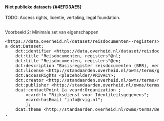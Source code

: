 #### Niet publieke datasets {#4EFD3AE5}
TODO: Access rights, licentie, vertaling, legal foundation.
<br/>
<br/>
<aside class='example'><p id='128E62B0'>Voorbeeld 2: Minimale set van eigenschappen<pre class="text">&lt;https:∕∕data.overheid.nl∕dataset∕reisdocumenten--registers&gt;
a dcat:Dataset;
    dct:identifier &lt;https://data.overheid.nl/dataset/reisdocumenten--registers&gt;;
    dct:title "Reisdocumenten, registers"@nl;
    dct:title "Reisdocumenten, registers"@en;
    dct:description "Basisregister reisdocumenten (BRR), verificatieregister (VR), Register. Deze dataset is niet beschikbaar voor hergebruik. De reden hiervoor is benoemd in art. 10 van de Wet Openbaarheid Bestuur: ‘De eerbiediging van de persoonlijke levenssfeer’"@nl;
    dct:license &lt;http://standaarden.overheid.nl/owms/terms/geslotenlicentie&gt;;
    dct:accessRights &lt;placeholder/PRIVACY&gt;;
    dct:creator &lt;http://standaarden.overheid.nl/owms/terms/rvig&gt;;
    dct:publisher &lt;http://standaarden.overheid.nl/owms/terms/rvig&gt;;
    dcat:contactPoint [a vcard:Organization ;
        vcard:fn "Rijksdienst voor Identiteitsgegevens";
        vcard:hasEmail "info@rvig.nl";
        ];
    dcat:theme &lt;http://standaarden.overheid.nl/owms/terms/Bestuur&gt;;
.
</pre>

</aside>

